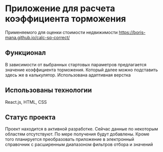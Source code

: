 # Приложение для расчета коэффициента торможения
Применяемого для оценки стоимости недвижимости
https://boris-mana.github.io/calc-sq-correct/

## Функционал
В зависимости от выбранных стартовых параметров предлагается значение коэффициента торможения. Который далее можно подставить здесь же в калькулятор. Использована адаптивная верстка

## Использованы технологии
React.js, HTML, CSS

## Статус проекта
Проект находится в активной разработке. Сейчас данные по некоторым областям отсутствуют. По мере получения будут добавлены. Кроме того планируется преобразовать приложение в электронный справочник с расширенным диапазоном фильтров отбора и значений
